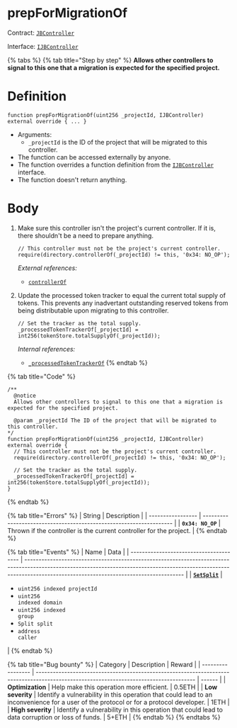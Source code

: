 # prepForMigrationOf

Contract: [`JBController`](broken-reference)​‌

Interface: [`IJBController`](../../../../interfaces/ijbcontroller.md)

{% tabs %}
{% tab title="Step by step" %}
**Allows other controllers to signal to this one that a migration is expected for the specified project.**

# Definition

```solidity
function prepForMigrationOf(uint256 _projectId, IJBController) external override { ... }
```

* Arguments:
  * `_projectId` is the ID of the project that will be migrated to this controller.
* The function can be accessed externally by anyone.
* The function overrides a function definition from the [`IJBController`](../../../../interfaces/ijbcontroller.md) interface.
* The function doesn't return anything.

# Body

1.  Make sure this controller isn't the project's current controller. If it is, there shouldn't be a need to prepare anything.

    ```solidity
    // This controller must not be the project's current controller.
    require(directory.controllerOf(_projectId) != this, '0x34: NO_OP');
    ```

    _External references:_

    * [`controllerOf`](../../../jbdirectory/read/controllerof.md)
2.  Update the processed token tracker to equal the current total supply of tokens. This prevents any inadvertant outstanding reserved tokens from being distributable upon migrating to this controller.

    ```solidity
    // Set the tracker as the total supply.
    _processedTokenTrackerOf[_projectId] = int256(tokenStore.totalSupplyOf(_projectId));
    ```

    _Internal references:_

    * [`_processedTokenTrackerOf`](../properties/\_processedtokentrackerof.md)
{% endtab %}

{% tab title="Code" %}
```solidity
/** 
  @notice
  Allows other controllers to signal to this one that a migration is expected for the specified project.

  @param _projectId The ID of the project that will be migrated to this controller.
*/
function prepForMigrationOf(uint256 _projectId, IJBController) external override {
  // This controller must not be the project's current controller.
  require(directory.controllerOf(_projectId) != this, '0x34: NO_OP');

  // Set the tracker as the total supply.
  _processedTokenTrackerOf[_projectId] = int256(tokenStore.totalSupplyOf(_projectId));
}
```
{% endtab %}

{% tab title="Errors" %}
| String            | Description                                                         |
| ----------------- | ------------------------------------------------------------------- |
| **`0x34: NO_OP`** | Thrown if the controller is the current controller for the project. |
{% endtab %}

{% tab title="Events" %}
| Name                                    | Data                                                                                                                                                                                                                 |
| --------------------------------------- | -------------------------------------------------------------------------------------------------------------------------------------------------------------------------------------------------------------------- |
| [**`SetSplit`**](../events/setsplit.md) | <ul><li><code>uint256 indexed projectId</code></li><li><code>uint256 indexed domain</code></li><li><code>uint256 indexed group</code></li><li><code>Split split</code></li><li><code>address caller</code></li></ul> |
{% endtab %}

{% tab title="Bug bounty" %}
| Category          | Description                                                                                                                            | Reward |
| ----------------- | -------------------------------------------------------------------------------------------------------------------------------------- | ------ |
| **Optimization**  | Help make this operation more efficient.                                                                                               | 0.5ETH |
| **Low severity**  | Identify a vulnerability in this operation that could lead to an inconvenience for a user of the protocol or for a protocol developer. | 1ETH   |
| **High severity** | Identify a vulnerability in this operation that could lead to data corruption or loss of funds.                                        | 5+ETH  |
{% endtab %}
{% endtabs %}
